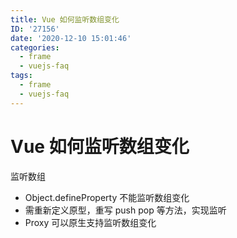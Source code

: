 ```yaml
---
title: Vue 如何监听数组变化
ID: '27156'
date: '2020-12-10 15:01:46'
categories:
  - frame
  - vuejs-faq
tags:
  - frame
  - vuejs-faq
---
```


# Vue 如何监听数组变化

监听数组

- Object.defineProperty 不能监听数组变化
- 需重新定义原型，重写 push pop 等方法，实现监听
- Proxy 可以原生支持监听数组变化
 
 
 
 
 
